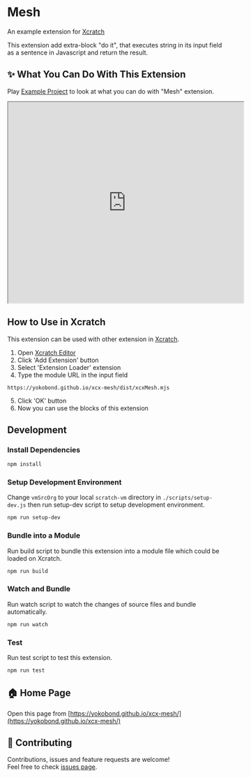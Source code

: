 # Mesh
An example extension for [Xcratch](https://xcratch.github.io/)

This extension add extra-block "do it", that executes string in its input field as a sentence in Javascript and return the result.


## ✨ What You Can Do With This Extension

Play [Example Project](https://xcratch.github.io/editor/#https://yokobond.github.io/xcx-mesh/projects/example.sb3) to look at what you can do with "Mesh" extension. 
<iframe src="https://xcratch.github.io/editor/player#https://yokobond.github.io/xcx-mesh/projects/example.sb3" width="540px" height="460px"></iframe>


## How to Use in Xcratch

This extension can be used with other extension in [Xcratch](https://xcratch.github.io/). 
1. Open [Xcratch Editor](https://xcratch.github.io/editor)
2. Click 'Add Extension' button
3. Select 'Extension Loader' extension
4. Type the module URL in the input field 
```
https://yokobond.github.io/xcx-mesh/dist/xcxMesh.mjs
```
5. Click 'OK' button
6. Now you can use the blocks of this extension


## Development

### Install Dependencies

```sh
npm install
```

### Setup Development Environment

Change ```vmSrcOrg``` to your local ```scratch-vm``` directory in ```./scripts/setup-dev.js``` then run setup-dev script to setup development environment.

```sh
npm run setup-dev
```

### Bundle into a Module

Run build script to bundle this extension into a module file which could be loaded on Xcratch.

```sh
npm run build
```

### Watch and Bundle

Run watch script to watch the changes of source files and bundle automatically.

```sh
npm run watch
```

### Test

Run test script to test this extension.

```sh
npm run test
```


## 🏠 Home Page

Open this page from [https://yokobond.github.io/xcx-mesh/](https://yokobond.github.io/xcx-mesh/)


## 🤝 Contributing

Contributions, issues and feature requests are welcome!<br />Feel free to check [issues page](https://github.com/yokobond/xcx-mesh/issues). 
